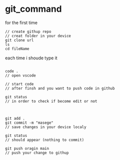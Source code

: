 # git_command

for the first time 

```
// create githup repo
// creat folder in your device 
git clone url
ls
cd fileName 
```

each time i shoude type it 

```

code . 
// open vscode
 
// start code
// after finsh and you want to push code in github

git status 
// in order to check if become edit or not



git add .
git commit -m "masege"
// save changes in your device localy

git status
// should appear (nothing to commit)

git push oragin main 
// push your change to githup
```


